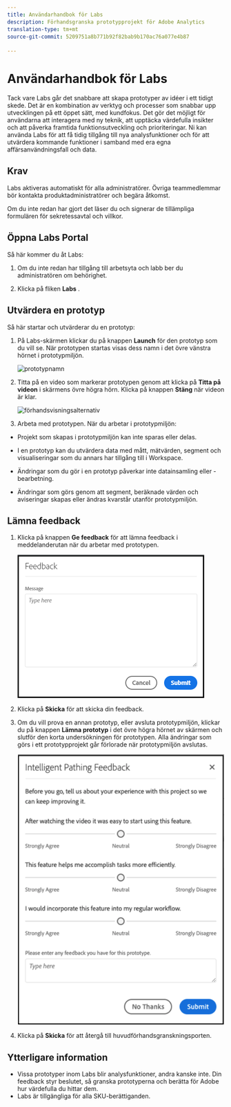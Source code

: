 ```yaml
---
title: Användarhandbok för Labs
description: Förhandsgranska prototypprojekt för Adobe Analytics
translation-type: tm+mt
source-git-commit: 5209751a8b771b92f82bab9b170ac76a077e4b87

---
```




# Användarhandbok för Labs

Tack vare Labs går det snabbare att skapa prototyper av idéer i ett tidigt skede. Det är en kombination av verktyg och processer som snabbar upp utvecklingen på ett öppet sätt, med kundfokus. Det gör det möjligt för användarna att interagera med ny teknik, att upptäcka värdefulla insikter och att påverka framtida funktionsutveckling och prioriteringar. Ni kan använda Labs för att få tidig tillgång till nya analysfunktioner och för att utvärdera kommande funktioner i samband med era egna affärsanvändningsfall och data.

## Krav

Labs aktiveras automatiskt för alla administratörer. Övriga teammedlemmar bör kontakta produktadministratörer och begära åtkomst.

Om du inte redan har gjort det läser du och signerar de tillämpliga formulären för sekretessavtal och villkor.

## Öppna Labs Portal

Så här kommer du åt Labs:

1. Om du inte redan har tillgång till arbetsyta och labb ber du administratören om behörighet.

1. Klicka på fliken **Labs** .

## Utvärdera en prototyp

Så här startar och utvärderar du en prototyp:

1. På Labs-skärmen klickar du på knappen **Launch** för den prototyp som du vill se. När prototypen startas visas dess namn i det övre vänstra hörnet i prototypmiljön.

   ![prototypnamn](https://user-images.githubusercontent.com/29133525/58670566-c03b6c00-82fc-11e9-8b29-ee34260c4024.png)

1. Titta på en video som markerar prototypen genom att klicka på **Titta på videon** i skärmens övre högra hörn. Klicka på knappen **Stäng** när videon är klar.

   ![förhandsvisningsalternativ](https://user-images.githubusercontent.com/29133525/58670261-a2213c00-82fb-11e9-88db-cc839c98fdab.png)

1. Arbeta med prototypen. När du arbetar i prototypmiljön:

* Projekt som skapas i prototypmiljön kan inte sparas eller delas.

* I en prototyp kan du utvärdera data med mått, mätvärden, segment och visualiseringar som du annars har tillgång till i Workspace.

* Ändringar som du gör i en prototyp påverkar inte datainsamling eller -bearbetning.

* Ändringar som görs genom att segment, beräknade värden och aviseringar skapas eller ändras kvarstår utanför prototypmiljön.

## Lämna feedback

1. Klicka på knappen **Ge feedback** för att lämna feedback i meddelanderutan när du arbetar med prototypen.

   ![feedback_box](assets/give_feedback.png)

1. Klicka på **Skicka** för att skicka din feedback.

1. Om du vill prova en annan prototyp, eller avsluta prototypmiljön, klickar du på knappen **Lämna prototyp** i det övre högra hörnet av skärmen och slutför den korta undersökningen för prototypen. Alla ändringar som görs i ett prototypprojekt går förlorade när prototypmiljön avslutas.

   ![ny feedbackruta](assets/short-survey.png)

1. Klicka på **Skicka** för att återgå till huvudförhandsgranskningsporten.

## Ytterligare information

* Vissa prototyper inom Labs blir analysfunktioner, andra kanske inte. Din feedback styr beslutet, så granska prototyperna och berätta för Adobe hur värdefulla du hittar dem.
* Labs är tillgängliga för alla SKU-berättiganden.
